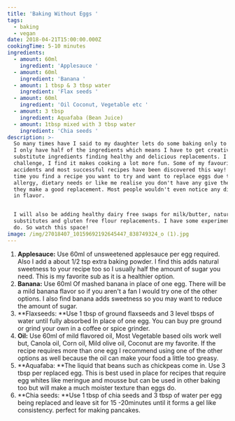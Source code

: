 ```yaml
---
title: 'Baking Without Eggs '
tags:
  - baking
  - vegan
date: 2018-04-21T15:00:00.000Z
cookingTime: 5-10 minutes
ingredients:
  - amount: 60ml
    ingredient: 'Applesauce '
  - amount: 60ml
    ingredient: 'Banana '
  - amount: 1 tbsp & 3 tbsp water
    ingredient: 'Flax seeds '
  - amount: 60ml
    ingredient: 'Oil Coconut, Vegetable etc '
  - amount: 3 tbsp
    ingredient: Aquafaba (Bean Juice)
  - amount: 1tbsp mixed with 3 tbsp water
    ingredient: 'Chia seeds '
description: >-
  So many times have I said to my daughter lets do some baking only to discover
  I only have half of the ingredients which means I have to get creative and
  substitute ingredients finding healthy and delicious replacements. I love a
  challenge, I find it makes cooking a lot more fun. Some of my favourite happy
  accidents and most successful recipes have been discovered this way! So next
  time you find a recipe you want to try and want to replace eggs due to
  allergy, dietary needs or like me realise you don't have any give these a try
  they make a good replacement. Most people wouldn't even notice any difference
  in flavor. 


  I will also be adding healthy dairy free swaps for milk/butter, natural sugar
  substitutes and gluten free flour replacements. I have some experimenting to
  do. So watch this space!
image: /img/27018407_10159692192645447_838749324_o (1).jpg
---
```

1. **Applesauce:** Use 60ml of unsweetened applesauce per egg required. Also I add a about 1/2 tsp extra baking powder. I find this adds natural sweetness to your recipe too so I usually half the amount of sugar you need. This is my favorite sub as it is a healthier option. 
2. **Banana:** Use 60ml Of mashed banana in place of one egg. There will be a mild banana flavor so if you aren't a fan I would try one of the other options. I also find banana adds sweetness so you may want to reduce the amount of sugar.
3. **Flaxseeds: **Use 1 tbsp of ground flaxseeds and 3 level tbsps of water until fully absorbed In place of one egg. You can buy pre ground or grind your own in a coffee or spice grinder. 
4. **Oil:** Use 60ml of mild flavored oil, Most Vegetable based oils work well but, Canola oil, Corn oil, Mild olive oil, Coconut are my favorite. If the recipe requires more than one egg I recommend using one of the other options as well because the oil can make your food a little too greasy. 
5. **Aquafaba: **The liquid that beans such as chickpeas come in. Use 3 tbsp per replaced egg. This is best used in place for recipes that require egg whites like meringue and mousse but can be used in other baking too but will make a much moister texture than eggs do.
6. **Chia seeds: **Use 1 tbsp of chia seeds and 3 tbsp of water per egg being replaced  and leave sit for 15 -20minutes until it forms a gel like consistency. perfect for making pancakes.
